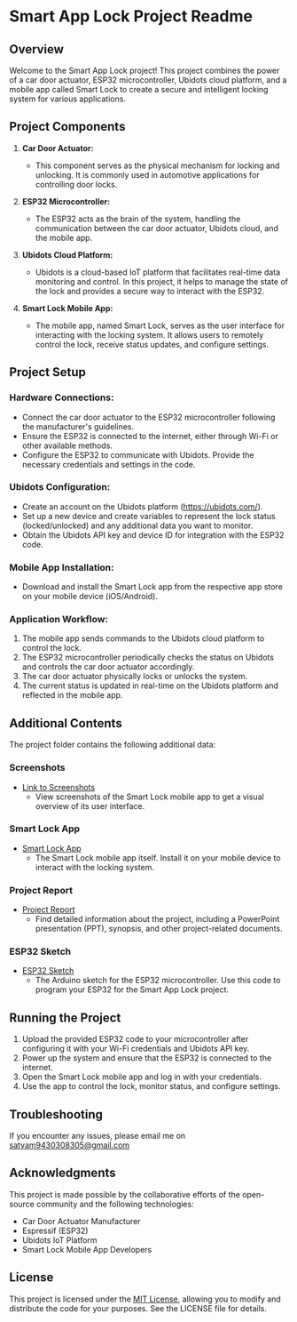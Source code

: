 # Smart App Lock Project Readme

## Overview

Welcome to the Smart App Lock project! This project combines the power of a car door actuator, ESP32 microcontroller, Ubidots cloud platform, and a mobile app called Smart Lock to create a secure and intelligent locking system for various applications.

## Project Components

1. **Car Door Actuator:**
   - This component serves as the physical mechanism for locking and unlocking. It is commonly used in automotive applications for controlling door locks.

2. **ESP32 Microcontroller:**
   - The ESP32 acts as the brain of the system, handling the communication between the car door actuator, Ubidots cloud, and the mobile app.

3. **Ubidots Cloud Platform:**
   - Ubidots is a cloud-based IoT platform that facilitates real-time data monitoring and control. In this project, it helps to manage the state of the lock and provides a secure way to interact with the ESP32.

4. **Smart Lock Mobile App:**
   - The mobile app, named Smart Lock, serves as the user interface for interacting with the locking system. It allows users to remotely control the lock, receive status updates, and configure settings.

## Project Setup

### Hardware Connections:

- Connect the car door actuator to the ESP32 microcontroller following the manufacturer's guidelines.
- Ensure the ESP32 is connected to the internet, either through Wi-Fi or other available methods.
- Configure the ESP32 to communicate with Ubidots. Provide the necessary credentials and settings in the code.

### Ubidots Configuration:

- Create an account on the Ubidots platform (https://ubidots.com/).
- Set up a new device and create variables to represent the lock status (locked/unlocked) and any additional data you want to monitor.
- Obtain the Ubidots API key and device ID for integration with the ESP32 code.

### Mobile App Installation:

- Download and install the Smart Lock app from the respective app store on your mobile device (iOS/Android).

### Application Workflow:

1. The mobile app sends commands to the Ubidots cloud platform to control the lock.
2. The ESP32 microcontroller periodically checks the status on Ubidots and controls the car door actuator accordingly.
3. The car door actuator physically locks or unlocks the system.
4. The current status is updated in real-time on the Ubidots platform and reflected in the mobile app.

## Additional Contents

The project folder contains the following additional data:

### Screenshots

- [Link to Screenshots](screenshots/)
  - View screenshots of the Smart Lock mobile app to get a visual overview of its user interface.

### Smart Lock App

- [Smart Lock App](app/)
  - The Smart Lock mobile app itself. Install it on your mobile device to interact with the locking system.

### Project Report

- [Project Report](project-report/)
  - Find detailed information about the project, including a PowerPoint presentation (PPT), synopsis, and other project-related documents.

### ESP32 Sketch

- [ESP32 Sketch](esp32-sketch/)
  - The Arduino sketch for the ESP32 microcontroller. Use this code to program your ESP32 for the Smart App Lock project.

## Running the Project

1. Upload the provided ESP32 code to your microcontroller after configuring it with your Wi-Fi credentials and Ubidots API key.
2. Power up the system and ensure that the ESP32 is connected to the internet.
3. Open the Smart Lock mobile app and log in with your credentials.
4. Use the app to control the lock, monitor status, and configure settings.

## Troubleshooting

If you encounter any issues, please email me on satyam9430308305@gmail.com

## Acknowledgments

This project is made possible by the collaborative efforts of the open-source community and the following technologies:

- Car Door Actuator Manufacturer
- Espressif (ESP32)
- Ubidots IoT Platform
- Smart Lock Mobile App Developers

## License

This project is licensed under the [MIT License](LICENSE), allowing you to modify and distribute the code for your purposes. See the LICENSE file for details.
